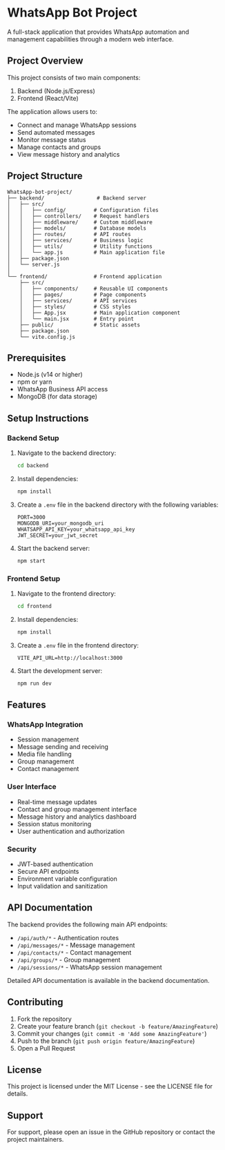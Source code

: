 # WhatsApp Bot Project

A full-stack application that provides WhatsApp automation and management capabilities through a modern web interface.

## Project Overview

This project consists of two main components:
1. Backend (Node.js/Express)
2. Frontend (React/Vite)

The application allows users to:
- Connect and manage WhatsApp sessions
- Send automated messages
- Monitor message status
- Manage contacts and groups
- View message history and analytics

## Project Structure

```
WhatsApp-bot-project/
├── backend/                 # Backend server
│   ├── src/
│   │   ├── config/         # Configuration files
│   │   ├── controllers/    # Request handlers
│   │   ├── middleware/     # Custom middleware
│   │   ├── models/         # Database models
│   │   ├── routes/         # API routes
│   │   ├── services/       # Business logic
│   │   ├── utils/          # Utility functions
│   │   └── app.js          # Main application file
│   ├── package.json
│   └── server.js
│
└── frontend/               # Frontend application
    ├── src/
    │   ├── components/     # Reusable UI components
    │   ├── pages/          # Page components
    │   ├── services/       # API services
    │   ├── styles/         # CSS styles
    │   ├── App.jsx         # Main application component
    │   └── main.jsx        # Entry point
    ├── public/             # Static assets
    ├── package.json
    └── vite.config.js
```

## Prerequisites

- Node.js (v14 or higher)
- npm or yarn
- WhatsApp Business API access
- MongoDB (for data storage)

## Setup Instructions

### Backend Setup

1. Navigate to the backend directory:
   ```bash
   cd backend
   ```

2. Install dependencies:
   ```bash
   npm install
   ```

3. Create a `.env` file in the backend directory with the following variables:
   ```
   PORT=3000
   MONGODB_URI=your_mongodb_uri
   WHATSAPP_API_KEY=your_whatsapp_api_key
   JWT_SECRET=your_jwt_secret
   ```

4. Start the backend server:
   ```bash
   npm start
   ```

### Frontend Setup

1. Navigate to the frontend directory:
   ```bash
   cd frontend
   ```

2. Install dependencies:
   ```bash
   npm install
   ```

3. Create a `.env` file in the frontend directory:
   ```
   VITE_API_URL=http://localhost:3000
   ```

4. Start the development server:
   ```bash
   npm run dev
   ```

## Features

### WhatsApp Integration
- Session management
- Message sending and receiving
- Media file handling
- Group management
- Contact management

### User Interface
- Real-time message updates
- Contact and group management interface
- Message history and analytics dashboard
- Session status monitoring
- User authentication and authorization

### Security
- JWT-based authentication
- Secure API endpoints
- Environment variable configuration
- Input validation and sanitization

## API Documentation

The backend provides the following main API endpoints:

- `/api/auth/*` - Authentication routes
- `/api/messages/*` - Message management
- `/api/contacts/*` - Contact management
- `/api/groups/*` - Group management
- `/api/sessions/*` - WhatsApp session management

Detailed API documentation is available in the backend documentation.

## Contributing

1. Fork the repository
2. Create your feature branch (`git checkout -b feature/AmazingFeature`)
3. Commit your changes (`git commit -m 'Add some AmazingFeature'`)
4. Push to the branch (`git push origin feature/AmazingFeature`)
5. Open a Pull Request

## License

This project is licensed under the MIT License - see the LICENSE file for details.

## Support

For support, please open an issue in the GitHub repository or contact the project maintainers.